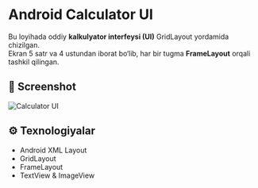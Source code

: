 # Android Calculator UI

Bu loyihada oddiy **kalkulyator interfeysi (UI)** GridLayout yordamida chizilgan.  
Ekran 5 satr va 4 ustundan iborat bo‘lib, har bir tugma **FrameLayout** orqali tashkil qilingan.

## 📸 Screenshot
![Calculator UI](screenshot.png)

## ⚙️ Texnologiyalar
- Android XML Layout
- GridLayout
- FrameLayout
- TextView & ImageView

##
  